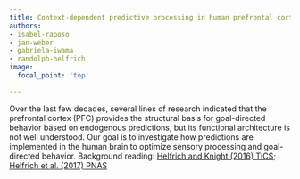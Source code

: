 ```yaml
---
title: Context-dependent predictive processing in human prefrontal cortex
authors:
- isabel-raposo
- jan-weber
- gabriela-iwama
- randolph-helfrich
image:
  focal_point: 'top'

---
```


<!--more-->

Over the last few decades, several lines of research indicated that the prefrontal cortex (PFC) provides the structural basis for goal-directed behavior based on endogenous predictions, but its functional architecture is not well understood. Our goal is to investigate how predictions are implemented in the human brain to optimize sensory processing and goal-directed behavior.
Background reading: [Helfrich and Knight (2016) TiCS](https://pubmed.ncbi.nlm.nih.gov/27743685/); [Helfrich et al. (2017) PNAS](https://www.pnas.org/doi/10.1073/pnas.1705965114)
